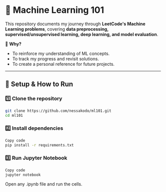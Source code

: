 # 🚀 Machine Learning 101 

This repository documents my journey through **LeetCode's Machine Learning problems**, covering **data preprocessing, supervised/unsupervised learning, deep learning, and model evaluation**.

📖 **Why?**  
- To reinforce my understanding of ML concepts.  
- To track my progress and revisit solutions.  
- To create a personal reference for future projects.  

---

## 🔧 **Setup & How to Run**
### 1️⃣ **Clone the repository**
```bash
git clone https://github.com/nessakodo/ml101.git
cd ml101
```
### 2️⃣ Install dependencies
```bash
Copy code
pip install -r requirements.txt
```
### 3️⃣ Run Jupyter Notebook
```bash
Copy code
jupyter notebook
```
Open any .ipynb file and run the cells.
